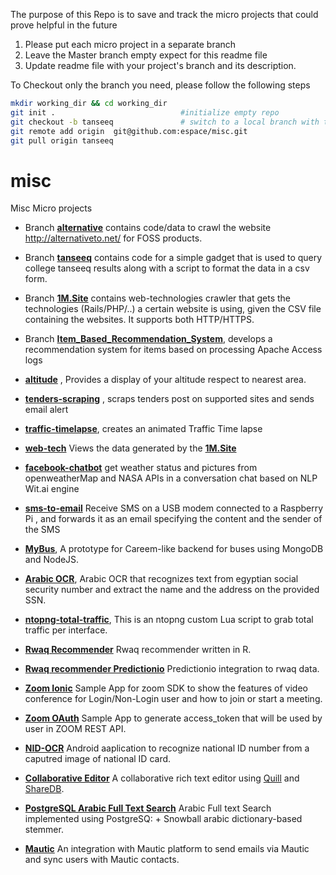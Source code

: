 
The purpose of this Repo is to save and track the micro projects that could prove helpful in the future


1. Please put each micro project in a separate branch
2. Leave the Master branch empty expect for this readme file
3. Update readme file with your project's branch and its description.

To Checkout only the branch you need, please follow the following steps

```bash
mkdir working_dir && cd working_dir
git init .                            #initialize empty repo
git checkout -b tanseeq               # switch to a local branch with the same name to avoid confusion, not necessary though
git remote add origin  git@github.com:espace/misc.git
git pull origin tanseeq
```

# misc
Misc Micro projects

- Branch [**alternative**](https://github.com/espace/misc/tree/alternative) contains code/data to crawl the website http://alternativeto.net/ for FOSS products.

- Branch [**tanseeq**](https://github.com/espace/misc/tree/tanseeq) contains code for a simple gadget that is used to query college tanseeq results along with a script to format the data in a csv form.

- Branch [**1M.Site**](https://github.com/espace/misc/tree/1M.Site) contains web-technologies crawler that gets the technologies (Rails/PHP/..) a certain website is using, given the CSV file containing the websites. It supports both HTTP/HTTPS.

- Branch [**Item_Based_Recommendation_System**](https://github.com/espace/misc/tree/Item_Based_Recommendation_System), develops a recommendation system for items based on processing Apache Access logs

- [**altitude**](https://github.com/espace/misc/tree/altitude) , Provides a display of your altitude respect to nearest area.

- [**tenders-scraping**](https://github.com/espace/misc/tree/tenders-scraping) , scraps tenders post on supported sites and sends email alert
- [**traffic-timelapse**](https://github.com/espace/misc/tree/traffic-timelapse), creates an animated Traffic Time lapse

- [**web-tech**](https://github.com/espace/misc/tree/web-tech) Views the data generated by the [**1M.Site**](https://github.com/espace/misc/tree/1M.Site)

- [**facebook-chatbot**](https://github.com/espace/misc/tree/Facebook-Chatbot) get weather status and pictures from openweatherMap and NASA APIs in a conversation chat based on NLP Wit.ai engine

- [**sms-to-email**](https://github.com/espace/misc/tree/sms-to-email) Receive SMS on a USB modem connected to a Raspberry Pi , and forwards it as an email specifying the content and the sender of the SMS

- [**MyBus**](https://github.com/espace/misc/tree/mybus), A prototype for Careem-like backend for buses using MongoDB and NodeJS.

- [**Arabic OCR**](https://github.com/espace/misc/tree/arabic_ocr), Arabic OCR that recognizes text from egyptian social security number and extract the name and the address on the provided SSN.

- [**ntopng-total-traffic**](https://github.com/espace/misc/tree/ntopng-total-traffic), This is an ntopng custom Lua script to grab total traffic per interface.

- [**Rwaq Recommender**](https://github.com/espace/misc/tree/rwaq_recommender) Rwaq recommender written in R.

- [**Rwaq recommender Predictionio**](https://github.com/espace/misc/tree/rwaq_recommender_predictionio) Predictionio integration to rwaq data.

- [**Zoom Ionic**](https://github.com/espace/misc/tree/zoom-ionic) Sample App for zoom SDK to show the features of video conference for Login/Non-Login user and how to join or start a meeting.

- [**Zoom OAuth**](https://github.com/espace/misc/tree/zoom-oauth) Sample App to generate access_token that will be used by user in ZOOM REST API.

- [**NID-OCR**](https://github.com/espace/misc/tree/nid-ocr) Android aaplication to recognize national ID number from a caputred image of national ID card.

- [**Collaborative Editor**](https://github.com/espace/misc/tree/collaborative-editor) A collaborative rich text editor using [Quill](https://github.com/quilljs/quill) and [ShareDB](https://github.com/share/sharedb).

- [**PostgreSQL Arabic Full Text Search**](https://github.com/espace/misc/tree/postgres-fts) Arabic Full text Search implemented using PostgreSQ: + Snowball arabic dictionary-based stemmer.

- [**Mautic**](https://github.com/espace/misc/tree/mautic_integration) An integration with Mautic platform to send emails via Mautic and sync users with Mautic contacts.
